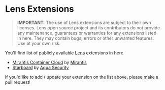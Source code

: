 # Lens Extensions

> **IMPORTANT:** The use of Lens extensions are subject to their own licenses. Lens open source project and its contributors do not provide any maintenance, guarantees or warranties for any extensions listed in here. They may contain bugs, errors or other unwanted features. Use at your own risk.

You'll find list of publicly available [Lens](https://k8slens.dev) extensions in here.

- [Mirantis Container Cloud](https://github.com/Mirantis/lens-extension-cc/) by [Mirantis](https://mirantis.com)
- [Starboard](https://github.com/aquasecurity/starboard-lens-extension) by [Aqua Security](https://www.aquasec.com/)

If you'd like to add / update your extension on the list above, please make a pull request!
